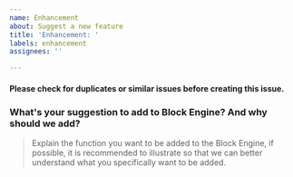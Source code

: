 ```yaml
---
name: Enhancement
about: Suggest a new feature
title: 'Enhancement: '
labels: enhancement
assignees: ''

---
```


#### Please check for duplicates or similar issues before creating this issue.
### What's your suggestion to add to Block Engine? And why should we add?

> Explain the function you want to be added to the Block Engine, if possible, it is recommended to illustrate so that we can better understand what you specifically want to be added.
